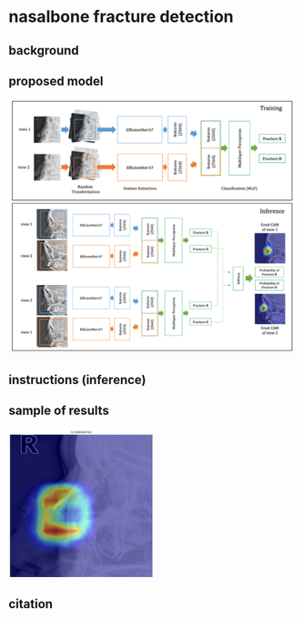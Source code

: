 # nasalbone fracture detection 

## background

## proposed model
![figure](figure5.png)

## instructions (inference)

## sample of results
![out](gradcam.png)

## citation
